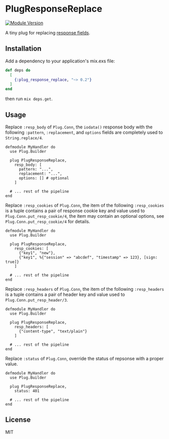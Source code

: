 # PlugResponseReplace

[![Module Version](https://img.shields.io/hexpm/v/plug_response_replace.svg)](https://hex.pm/packages/plug_response_replace)

A tiny plug for replacing [response fields](https://hexdocs.pm/plug/Plug.Conn.html#module-response-fields).

## Installation

Add a dependency to your application's mix.exs file:

```elixir
def deps do
  [
    {:plug_response_replace, "~> 0.2"}
  ]
end
```

then run `mix deps.get`.


## Usage

Replace `:resp_body` of `Plug.Conn`, the `iodata()` response body with the following `:pattern`, `:replacement`, and `options`
fields are completely used to `String.replace/4`.

```
defmodule MyHandler do
  use Plug.Builder

  plug PlugResponseReplace, 
    resp_body: [
      pattern: "...",
      replacement: "...",
      options: [] # optional
    ]

  # ... rest of the pipeline
end
```

Replace `:resp_cookies` of `Plug.Conn`, the item of the following `:resp_cookies` is a tuple contains a pair of response cookie key
and value used to `Plug.Conn.put_resp_cookie/4`, the item may contain an optional options, see `Plug.Conn.put_resp_cookie/4` for details.

```
defmodule MyHandler do
  use Plug.Builder

  plug PlugResponseReplace, 
    resp_cookies: [
      {"key1", "new"},
      {"key1", %{"session" => "abcdef", "timestamp" => 123}, [sign: true]}
    ]

  # ... rest of the pipeline
end
```

Replace `:resp_headers` of `Plug.Conn`, the item of the following `:resp_headers` is a tuple contains a pair of header key and value
used to `Plug.Conn.put_resp_header/3`.

```
defmodule MyHandler do
  use Plug.Builder

  plug PlugResponseReplace, 
    resp_headers: [
      {"content-type", "text/plain"}
    ]

  # ... rest of the pipeline
end
```

Replace `:status` of `Plug.Conn`, override the status of repsonse with a proper value.

```
defmodule MyHandler do
  use Plug.Builder

  plug PlugResponseReplace, 
    status: 401

  # ... rest of the pipeline
end
```

## License

MIT
